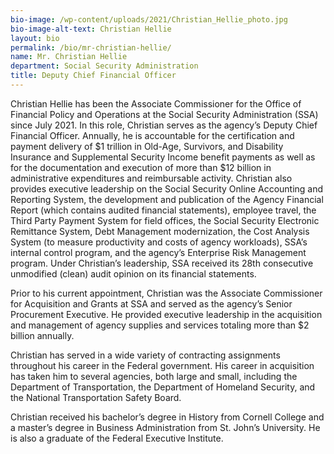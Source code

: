 ```yaml
---
bio-image: /wp-content/uploads/2021/Christian_Hellie_photo.jpg
bio-image-alt-text: Christian Hellie
layout: bio
permalink: /bio/mr-christian-hellie/
name: Mr. Christian Hellie
department: Social Security Administration
title: Deputy Chief Financial Officer
---
```

Christian Hellie has been the Associate Commissioner for the Office of Financial Policy and Operations at the Social Security Administration (SSA) since July 2021.  In this role, Christian serves as the agency’s Deputy Chief Financial Officer.  Annually, he is accountable for the certification and payment delivery of $1 trillion in Old-Age, Survivors, and Disability Insurance and Supplemental Security Income benefit payments as well as for the documentation and execution of more than $12 billion in administrative expenditures and reimbursable activity.  Christian also provides executive leadership on the Social Security Online Accounting and Reporting System, the development and publication of the Agency Financial Report (which contains audited financial statements), employee travel, the Third Party Payment System for field offices, the Social Security Electronic Remittance System, Debt Management modernization, the Cost Analysis System (to measure productivity and costs of agency workloads), SSA’s internal control program, and the agency’s Enterprise Risk Management program.  Under Christian’s leadership, SSA received its 28th consecutive unmodified (clean) audit opinion on its financial statements.  

Prior to his current appointment, Christian was the Associate Commissioner for Acquisition and Grants at SSA and served as the agency’s Senior Procurement Executive.  He provided executive leadership in the acquisition and management of agency supplies and services totaling more than $2 billion annually.  

Christian has served in a wide variety of contracting assignments throughout his career in the Federal government.  His career in acquisition has taken him to several agencies, both large and small, including the Department of Transportation, the Department of Homeland Security, and the National Transportation Safety Board.

Christian received his bachelor’s degree in History from Cornell College and a master’s degree in Business Administration from St. John’s University.  He is also a graduate of the Federal Executive Institute.

